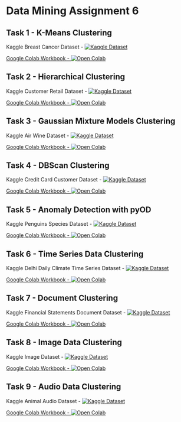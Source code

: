 # Data Mining Assignment 6

## Task 1 - K-Means Clustering

Kaggle Breast Cancer Dataset -
<a target="_blank" href="https://www.kaggle.com/datasets/shubamsumbria/breast-cancer-prediction"><img src="https://img.shields.io/badge/Kaggle-20BEFF?style=for-the-badge&logo=Kaggle&logoColor=white" alt="Kaggle Dataset">

Google Colab Workbook -
[![Open Colab](https://colab.research.google.com/assets/colab-badge.svg)](https://colab.research.google.com/drive/1swy-U6YfQuWI2uzDjFuavEz7VGHoQrNl?usp=sharing)

## Task 2 - Hierarchical Clustering

Kaggle Customer Retail Dataset -
<a target="_blank" href="https://www.kaggle.com/datasets/hellbuoy/online-retail-customer-clustering"><img src="https://img.shields.io/badge/Kaggle-20BEFF?style=for-the-badge&logo=Kaggle&logoColor=white" alt="Kaggle Dataset">

Google Colab Workbook - 
[![Open Colab](https://colab.research.google.com/assets/colab-badge.svg)](https://colab.research.google.com/drive/1lGjOO-EZtiWEmyQSRfC6hJjQEBTfqpFh?usp=sharing)

## Task 3 - Gaussian Mixture Models Clustering

Kaggle Air Wine Dataset -
<a target="_blank" href="https://www.kaggle.com/datasets/harrywang/wine-dataset-for-clustering"><img src="https://img.shields.io/badge/Kaggle-20BEFF?style=for-the-badge&logo=Kaggle&logoColor=white" alt="Kaggle Dataset">

Google Colab Workbook - 
[![Open Colab](https://colab.research.google.com/assets/colab-badge.svg)](https://colab.research.google.com/drive/1C3enScuq0kz1Iaq3IHpFwCvVDF9rlas-?usp=sharing)

## Task 4 - DBScan Clustering

Kaggle Credit Card Customer Dataset -
<a target="_blank" href="https://www.kaggle.com/datasets/aryashah2k/credit-card-customer-data"><img src="https://img.shields.io/badge/Kaggle-20BEFF?style=for-the-badge&logo=Kaggle&logoColor=white" alt="Kaggle Dataset">

Google Colab Workbook - 
[![Open Colab](https://colab.research.google.com/assets/colab-badge.svg)](https://colab.research.google.com/drive/1_-5RD5YVFb7XbeBrlE5lbH9v0vIH0J-S?usp=sharing)

## Task 5 - Anomaly Detection with pyOD

Kaggle Penguins Species Dataset -
<a target="_blank" href="https://www.kaggle.com/datasets/youssefaboelwafa/clustering-penguins-species"><img src="https://img.shields.io/badge/Kaggle-20BEFF?style=for-the-badge&logo=Kaggle&logoColor=white" alt="Kaggle Dataset">


Google Colab Workbook -
[![Open Colab](https://colab.research.google.com/assets/colab-badge.svg)](https://colab.research.google.com/drive/106ZiLBr13lGIYhqEdkNQNdCI-fbeaj9r?usp=sharing)

## Task 6 - Time Series Data Clustering

Kaggle Delhi Daily Climate Time Series Dataset -
<a target="_blank" href="https://www.kaggle.com/datasets/sumanthvrao/daily-climate-time-series-data"><img src="https://img.shields.io/badge/Kaggle-20BEFF?style=for-the-badge&logo=Kaggle&logoColor=white" alt="Kaggle Dataset">

Google Colab Workbook -
[![Open Colab](https://colab.research.google.com/assets/colab-badge.svg)](https://colab.research.google.com/drive/11J9Kdyl8zi1cPmmzb_cvrRbj07IQ-6TZ?usp=sharing)

## Task 7 - Document Clustering

Kaggle Financial Statements Document Dataset -
<a target="_blank" href="https://www.kaggle.com/datasets/drcrabkg/financial-statements-clustering"><img src="https://img.shields.io/badge/Kaggle-20BEFF?style=for-the-badge&logo=Kaggle&logoColor=white" alt="Kaggle Dataset">

Google Colab Workbook -
[![Open Colab](https://colab.research.google.com/assets/colab-badge.svg)](https://colab.research.google.com/drive/1ya_T3JQeYmB6vUzxacW6bQkh14Fmdh0_?usp=sharing)

## Task 8 - Image Data Clustering

Kaggle Image Dataset -
<a target="_blank" href="https://www.kaggle.com/datasets/heavensky/image-dataset-for-unsupervised-clustering"><img src="https://img.shields.io/badge/Kaggle-20BEFF?style=for-the-badge&logo=Kaggle&logoColor=white" alt="Kaggle Dataset">

Google Colab Workbook -
[![Open Colab](https://colab.research.google.com/assets/colab-badge.svg)](https://colab.research.google.com/drive/1fwzOxZegvMNCLoWi23DGB25SpSUiQ64b?usp=sharing)

## Task 9 - Audio Data Clustering

Kaggle Animal Audio Dataset -
<a target="_blank" href="https://www.kaggle.com/datasets/warcoder/cats-vs-dogs-vs-birds-audio-classification"><img src="https://img.shields.io/badge/Kaggle-20BEFF?style=for-the-badge&logo=Kaggle&logoColor=white" alt="Kaggle Dataset">

Google Colab Workbook -
[![Open Colab](https://colab.research.google.com/assets/colab-badge.svg)](https://colab.research.google.com/drive/123SVymuhF1BESHzoaDEZu0kI4rhQLO1k?usp=sharing)